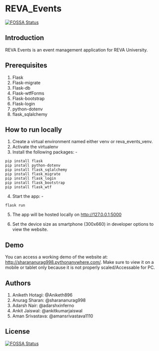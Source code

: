 # REVA_Events
[![FOSSA Status](https://app.fossa.com/api/projects/git%2Bgithub.com%2Fsharananurag998%2FREVA_Events.svg?type=shield)](https://app.fossa.com/projects/git%2Bgithub.com%2Fsharananurag998%2FREVA_Events?ref=badge_shield)


## Introduction

REVA Events is an event management application for REVA University. 

## Prerequisites

1. Flask
2. Flask-migrate
3. Flask-db
4. Flask-wtfForms
5. Flask-bootstrap
6. Flask-login
7. python-dotenv
8. flask_sqlalchemy

## How to run locally

1. Create a virtual environment named either venv or reva_events_venv. 
2. Activate the virtualenv
3. Install the following packages: -

``` 
pip install flask 
pip install python-dotenv
pip install flask_sqlalchemy
pip install flask_migrate
pip install flask_login
pip install flask_bootstrap
pip install flask_wtf
```

4. Start the app: -
```
flask run
```
5. The app will be hosted locally on http://127.0.0.1:5000

6. Set the device size as smartphone (300x660) in developer options to view the website.  

## Demo

You can access a working demo of the website at: http://sharananurag998.pythonanywhere.com/. 
Make sure to view it on a mobile or tablet only because it is not properly scaled/Accessable for PC.

## Authors

1. Aniketh Hotagi: @Aniketh896
2. Anurag Sharan: @sharananurag998
3. Adarsh Nair: @adarshxinferno
4. Ankit Jaiswal: @ankitkumarjaiswal
5. Aman Srivastava: @amansrivastava1110


## License
[![FOSSA Status](https://app.fossa.com/api/projects/git%2Bgithub.com%2Fsharananurag998%2FREVA_Events.svg?type=large)](https://app.fossa.com/projects/git%2Bgithub.com%2Fsharananurag998%2FREVA_Events?ref=badge_large)